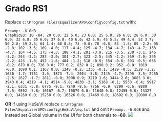 # Grado RS1
Replace `C:\Program Files\EqualizerAPO\config\config.txt` with:
```
Preamp: -6.0dB
GraphicEQ: 10 -84; 20 6.0; 22 6.0; 23 6.0; 25 6.0; 26 6.0; 28 6.0; 30 6.0; 32 6.0; 35 6.0; 37 6.0; 40 6.0; 42 5.9; 45 5.5; 49 4.4; 52 3.7; 56 2.8; 59 2.3; 64 1.4; 68 0.8; 73 -0.0; 78 -0.8; 83 -1.5; 89 -2.2; 95 -2.8; 102 -3.5; 109 -4.0; 117 -4.4; 125 -4.7; 134 -4.7; 143 -4.7; 153 -4.7; 164 -4.5; 175 -4.3; 188 -4.1; 201 -3.9; 215 -3.5; 230 -3.1; 246 -3.2; 263 -3.2; 282 -3.0; 301 -2.7; 323 -2.5; 345 -2.2; 369 -2.0; 395 -2.2; 423 -1.8; 452 -1.6; 484 -1.2; 518 -0.9; 554 -0.6; 593 -0.5; 635 -0.2; 679 0.0; 726 0.0; 777 0.2; 832 0.2; 890 0.2; 952 -0.0; 1019 -0.0; 1090 0.1; 1167 0.0; 1248 -0.2; 1336 -0.1; 1429 -0.5; 1529 -1.2; 1636 -1.7; 1751 -3.6; 1873 -7.4; 2004 -5.8; 2145 -4.7; 2295 -3.5; 2455 -2.5; 2627 -1.7; 2811 -0.0; 3008 0.9; 3219 1.6; 3444 2.6; 3685 3.0; 3943 0.4; 4219 -4.1; 4514 -5.8; 4830 -2.1; 5168 -0.1; 5530 -0.4; 5917 -2.1; 6331 -5.8; 6775 -9.1; 7249 -8.6; 7756 -6.9; 8299 -6.6; 8880 -7.5; 9502 -5.8; 10167 -0.7; 10879 0.0; 11640 0.0; 12455 0.0; 13327 0.0; 14260 0.0; 15258 0.0; 16326 0.0; 17469 0.0; 18692 0.0; 20000 0.0
```
**OR** if using HeSuVi replace `C:\Program Files\EqualizerAPO\config\HeSuVi\eq.txt` and omit `Preamp: -6.0dB` and instead set Global volume in the UI for both channels to **-60**.
![](https://raw.githubusercontent.com/jaakkopasanen/AutoEq/master/results/Headphone.com/innerfidelity/onear/Grado%20RS1/Grado%20RS1.png)